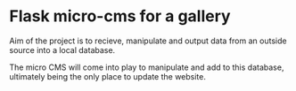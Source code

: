 # Flask micro-cms for a gallery

Aim of the project is to recieve, manipulate and output data from an outside source into a local database.

The micro CMS will come into play to manipulate and add to this database, ultimately being the only place to update the website.


